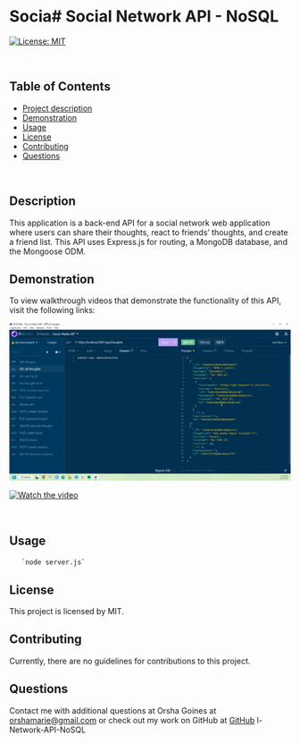 # Socia# Social Network API - NoSQL

[![License: MIT](https://img.shields.io/badge/License-MIT-yellow.svg)](https://opensource.org/licenses/MIT)

​

## Table of Contents

- [Project description](#Description)
- [Demonstration](#Demonstration)
- [Usage](#Usage)
- [License](#License)
- [Contributing](#Contributing)
- [Questions](#Questions)

​

## Description

This application is a back-end API for a social network web application where users can share their thoughts, react to friends’ thoughts, and create a friend list.   This API uses Express.js for routing, a MongoDB database, and the Mongoose ODM. 

## Demonstration

To view walkthrough videos that demonstrate the functionality of this API, visit the
following links:

[![Watch the video](images/demo1.png)](https://drive.google.com/file/d/1DNLFHZCH8a3kReILtFgC2E0Mzu4-gSyi/view)


[![Watch the video](images/demo.png)](https://drive.google.com/file/d/1DNLFHZCH8a3kReILtFgC2E0Mzu4-gSyi/view)

​

## Usage

       `node server.js`


## License

This project is licensed by MIT.

## Contributing

Currently, there are no guidelines for contributions to this project.

## Questions

Contact me with additional questions at
Orsha Goines at orshamarie@gmail.com or check out my work on GitHub at
[GitHub](https://github.com/OGrunner)
l-Network-API-NoSQL